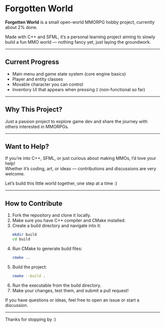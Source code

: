 # Forgotten World

**Forgotten World** is a small open-world MMORPG hobby project, currently about 2% done.

Made with C++ and SFML, it’s a personal learning project aiming to slowly build a fun MMO world — nothing fancy yet, just laying the groundwork.

---

## Current Progress  
- Main menu and game state system (core engine basics)  
- Player and entity classes  
- Movable character you can control  
- Inventory UI that appears when pressing `I` (non-functional so far)  

---

## Why This Project?  
Just a passion project to explore game dev and share the journey with others interested in MMORPGs.

---

## Want to Help?  
If you’re into C++, SFML, or just curious about making MMOs, I’d love your help!  
Whether it’s coding, art, or ideas — contributions and discussions are very welcome.

Let’s build this little world together, one step at a time :)

---

## How to Contribute

1. Fork the repository and clone it locally.  
2. Make sure you have C++ compiler and CMake installed.  
3. Create a build directory and navigate into it:
   ```bash
   mkdir build
   cd build
   ```
4. Run CMake to generate build files:
    ```bash
    cmake ..
    ```
5. Build the project:
    ```bash
    cmake --build .
    ```
6. Run the executable from the build directory.
7. Make your changes, test them, and submit a pull request!

If you have questions or ideas, feel free to open an issue or start a discussion.

---

Thanks for stopping by :) 



